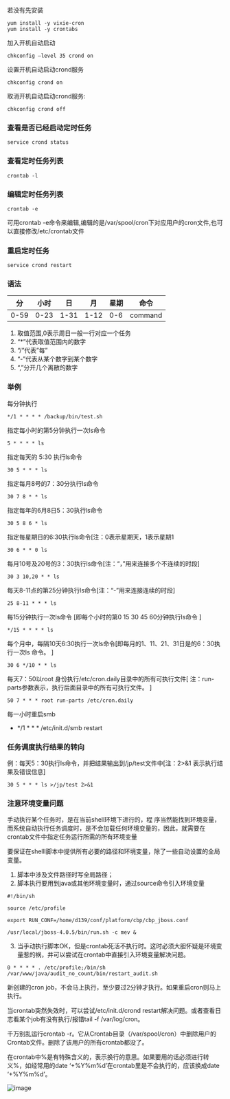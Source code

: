 若没有先安装
```
yum install -y vixie-cron
yum install -y crontabs  
```
加入开机自动启动
```
chkconfig –level 35 crond on
```
设置开机自动启动crond服务
```
chkconfig crond on 
```
取消开机自动启动crond服务:
```
chkconfig crond off
```

### 查看是否已经启动定时任务
```
service crond status
```
### 查看定时任务列表
```
crontab -l
```
### 编辑定时任务列表
```
crontab -e 
```
可用crontab -e命令来编辑,编辑的是/var/spool/cron下对应用户的cron文件,也可以直接修改/etc/crontab文件
### 重启定时任务
```
service crond restart
```

### 语法
分 | 小时 | 日 | 月 | 星期 | 命令
---|---|---|---|---|---|
0-59 | 0-23 | 1-31 | 1-12 | 0-6 | command
1. 取值范围,0表示周日一般一行对应一个任务
2. “*”代表取值范围内的数字
3. “/”代表”每”
4. “-”代表从某个数字到某个数字
5. “,”分开几个离散的数字
### 举例
每分钟执行
```
*/1 * * * * /backup/bin/test.sh
```
指定每小时的第5分钟执行一次ls命令
```
5 * * * * ls
```
指定每天的 5:30 执行ls命令
```
30 5 * * * ls
```
指定每月8号的7：30分执行ls命令
```
30 7 8 * * ls
```
指定每年的6月8日5：30执行ls命令
```
30 5 8 6 * ls
```
指定每星期日的6:30执行ls命令[注：0表示星期天，1表示星期1
```
30 6 * * 0 ls
```
每月10号及20号的3：30执行ls命令[注：“，”用来连接多个不连续的时段]
```
30 3 10,20 * * ls
```
每天8-11点的第25分钟执行ls命令[注：“-”用来连接连续的时段]
```
25 8-11 * * * ls
```
每15分钟执行一次ls命令 [即每个小时的第0 15 30 45 60分钟执行ls命令 ]
```
*/15 * * * * ls
```
每个月中，每隔10天6:30执行一次ls命令[即每月的1、11、21、31日是的6：30执行一次ls 命令。 ]
```
30 6 */10 * * ls
```
每天7：50以root 身份执行/etc/cron.daily目录中的所有可执行文件[ 注：run-parts参数表示，执行后面目录中的所有可执行文件。 ]
```
50 7 * * * root run-parts /etc/cron.daily
```
每一小时重启smb
* */1 * * * /etc/init.d/smb restart

### 任务调度执行结果的转向
例：每天5：30执行ls命令，并把结果输出到/jp/test文件中[注：2>&1 表示执行结果及错误信息]
```
30 5 * * * ls >/jp/test 2>&1
```
### 注意环境变量问题
手动执行某个任务时，是在当前shell环境下进行的，程 序当然能找到环境变量，而系统自动执行任务调度时，是不会加载任何环境变量的，因此，就需要在crontab文件中指定任务运行所需的所有环境变量

要保证在shelll脚本中提供所有必要的路径和环境变量，除了一些自动设置的全局变量。
1. 脚本中涉及文件路径时写全局路径；
2. 脚本执行要用到java或其他环境变量时，通过source命令引入环境变量
```
#!/bin/sh

source /etc/profile

export RUN_CONF=/home/d139/conf/platform/cbp/cbp_jboss.conf

/usr/local/jboss-4.0.5/bin/run.sh -c mev &
```
3. 当手动执行脚本OK，但是crontab死活不执行时。这时必须大胆怀疑是环境变量惹的祸，并可以尝试在crontab中直接引入环境变量解决问题。
```
0 * * * * . /etc/profile;/bin/sh /var/www/java/audit_no_count/bin/restart_audit.sh
```


新创建的cron job，不会马上执行，至少要过2分钟才执行。如果重启cron则马上执行。

当crontab突然失效时，可以尝试/etc/init.d/crond restart解决问题。或者查看日志看某个job有没有执行/报错tail -f /var/log/cron。

千万别乱运行crontab -r。它从Crontab目录（/var/spool/cron）中删除用户的Crontab文件。删除了该用户的所有crontab都没了。

在crontab中%是有特殊含义的，表示换行的意思。如果要用的话必须进行转义\%，如经常用的date ‘+%Y%m%d’在crontab里是不会执行的，应该换成date ‘+\%Y\%m\%d’。




![image](http://note.youdao.com/yws/api/personal/file/984DE707022248B88A3339C88309E45A?method=download&shareKey=ffb79d373a6b8c2764802bc24120764d)
